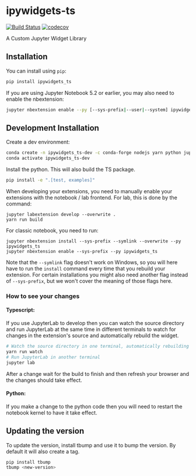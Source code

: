 
# ipywidgets-ts

[![Build Status](https://travis-ci.org/Eldorado/ipywidgets-ts.svg?branch=master)](https://travis-ci.org/Eldorado/ipywidgets_ts)
[![codecov](https://codecov.io/gh/Eldorado/ipywidgets-ts/branch/master/graph/badge.svg)](https://codecov.io/gh/Eldorado/ipywidgets-ts)


A Custom Jupyter Widget Library

## Installation

You can install using `pip`:

```bash
pip install ipywidgets_ts
```

If you are using Jupyter Notebook 5.2 or earlier, you may also need to enable
the nbextension:
```bash
jupyter nbextension enable --py [--sys-prefix|--user|--system] ipywidgets_ts
```

## Development Installation

Create a dev environment:
```bash
conda create -n ipywidgets_ts-dev -c conda-forge nodejs yarn python jupyterlab
conda activate ipywidgets_ts-dev
```

Install the python. This will also build the TS package.
```bash
pip install -e ".[test, examples]"
```

When developing your extensions, you need to manually enable your extensions with the
notebook / lab frontend. For lab, this is done by the command:

```
jupyter labextension develop --overwrite .
yarn run build
```

For classic notebook, you need to run:

```
jupyter nbextension install --sys-prefix --symlink --overwrite --py ipywidgets_ts
jupyter nbextension enable --sys-prefix --py ipywidgets_ts
```

Note that the `--symlink` flag doesn't work on Windows, so you will here have to run
the `install` command every time that you rebuild your extension. For certain installations
you might also need another flag instead of `--sys-prefix`, but we won't cover the meaning
of those flags here.

### How to see your changes
#### Typescript:
If you use JupyterLab to develop then you can watch the source directory and run JupyterLab at the same time in different
terminals to watch for changes in the extension's source and automatically rebuild the widget.

```bash
# Watch the source directory in one terminal, automatically rebuilding when needed
yarn run watch
# Run JupyterLab in another terminal
jupyter lab
```

After a change wait for the build to finish and then refresh your browser and the changes should take effect.

#### Python:
If you make a change to the python code then you will need to restart the notebook kernel to have it take effect.

## Updating the version

To update the version, install tbump and use it to bump the version.
By default it will also create a tag.

```bash
pip install tbump
tbump <new-version>
```

